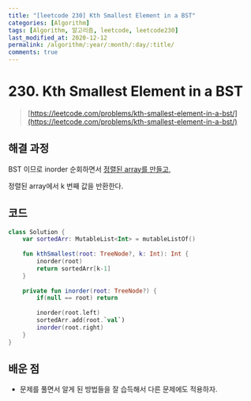 ```yaml
---
title: "[leetcode 230] Kth Smallest Element in a BST"
categories: [Algorithm]
tags: [Algorithm, 알고리즘, leetcode, leetcode230]
last_modified_at: 2020-12-12
permalink: /algorithm/:year/:month/:day/:title/
comments: true
---
```


#  230. Kth Smallest Element in a BST
> [https://leetcode.com/problems/kth-smallest-element-in-a-bst/](https://leetcode.com/problems/kth-smallest-element-in-a-bst/)

## 해결 과정
BST 이므로 inorder 순회하면서 [정렬된 array를 만들고,](https://dev-eunji.github.io/algorithm/2020/12/07/leetcode1382/)

정렬된 array에서 k 번째 값을 반환한다.

## 코드
```kotlin
class Solution {
    var sortedArr: MutableList<Int> = mutableListOf()
    
    fun kthSmallest(root: TreeNode?, k: Int): Int {
        inorder(root)
        return sortedArr[k-1]
    }
    
    private fun inorder(root: TreeNode?) {
        if(null == root) return 
        
        inorder(root.left)
        sortedArr.add(root.`val`)
        inorder(root.right)
    }
}
```

## 배운 점
* 문제를 풀면서 알게 된 방법들을 잘 습득해서 다른 문제에도 적용하자.
